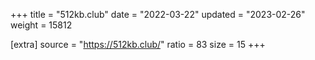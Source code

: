 +++
title = "512kb.club"
date = "2022-03-22"
updated = "2023-02-26"
weight = 15812

[extra]
source = "https://512kb.club/"
ratio = 83
size = 15
+++
